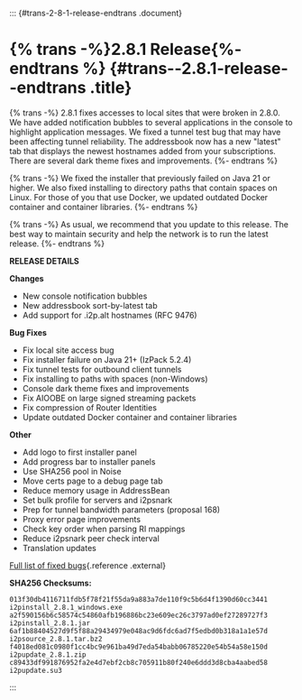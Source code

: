 ::: {#trans-2-8-1-release-endtrans .document}
# {% trans -%}2.8.1 Release{%- endtrans %} {#trans--2.8.1-release--endtrans .title}

{% trans -%} 2.8.1 fixes accesses to local sites that were broken in
2.8.0. We have added notification bubbles to several applications in the
console to highlight application messages. We fixed a tunnel test bug
that may have been affecting tunnel reliability. The addressbook now has
a new \"latest\" tab that displays the newest hostnames added from your
subscriptions. There are several dark theme fixes and improvements. {%-
endtrans %}

{% trans -%} We fixed the installer that previously failed on Java 21 or
higher. We also fixed installing to directory paths that contain spaces
on Linux. For those of you that use Docker, we updated outdated Docker
container and container libraries. {%- endtrans %}

{% trans -%} As usual, we recommend that you update to this release. The
best way to maintain security and help the network is to run the latest
release. {%- endtrans %}

**RELEASE DETAILS**

**Changes**

-   New console notification bubbles
-   New addressbook sort-by-latest tab
-   Add support for .i2p.alt hostnames (RFC 9476)

**Bug Fixes**

-   Fix local site access bug
-   Fix installer failure on Java 21+ (IzPack 5.2.4)
-   Fix tunnel tests for outbound client tunnels
-   Fix installing to paths with spaces (non-Windows)
-   Console dark theme fixes and improvements
-   Fix AIOOBE on large signed streaming packets
-   Fix compression of Router Identities
-   Update outdated Docker container and container libraries

**Other**

-   Add logo to first installer panel
-   Add progress bar to installer panels
-   Use SHA256 pool in Noise
-   Move certs page to a debug page tab
-   Reduce memory usage in AddressBean
-   Set bulk profile for servers and i2psnark
-   Prep for tunnel bandwidth parameters (proposal 168)
-   Proxy error page improvements
-   Check key order when parsing RI mappings
-   Reduce i2psnark peer check interval
-   Translation updates

[Full list of fixed
bugs](http://%7B%7Bi2pconv('git.idk.i2p')%7D%7D/i2p-hackers/i2p.i2p/-/issues?scope=all&state=closed&milestone_title=2.9.0){.reference
.external}

**SHA256 Checksums:**

``` literal-block
013f30db4116711fdb5f78f21f55da9a883a7de110f9c5b6d4f1390d60cc3441  i2pinstall_2.8.1_windows.exe
a2f590156b6c58574c54860afb196886bc23e609ec26c3797ad0ef27289727f3  i2pinstall_2.8.1.jar
6af1b88404527d9f5f88a29434979e048ac9d6fdc6ad7f5edbd0b318a1a1e57d  i2psource_2.8.1.tar.bz2
f4018ed081c0980f1cc4bc9e961ba49d7eda54babb06785220e54b54a58e150d  i2pupdate_2.8.1.zip
c89433df991876952fa2e4d7ebf2cb8c705911b80f240e6ddd3d8cba4aabed58  i2pupdate.su3
```
:::
